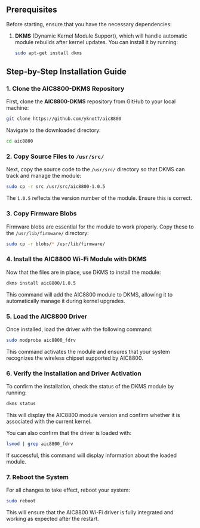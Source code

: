 ## Prerequisites

Before starting, ensure that you have the necessary dependencies:

1. **DKMS** (Dynamic Kernel Module Support), which will handle automatic module rebuilds after kernel updates. You can install it by running:

   ```bash
   sudo apt-get install dkms
   ```

## Step-by-Step Installation Guide

### 1. Clone the AIC8800-DKMS Repository

First, clone the **AIC8800-DKMS** repository from GitHub to your local machine:

```bash
git clone https://github.com/yknot7/aic8800
```

Navigate to the downloaded directory:

```bash
cd aic8800
```

### 2. Copy Source Files to `/usr/src/`

Next, copy the source code to the `/usr/src/` directory so that DKMS can track and manage the module:

```bash
sudo cp -r src /usr/src/aic8800-1.0.5
```

The `1.0.5` reflects the version number of the module. Ensure this is correct.

### 3. Copy Firmware Blobs

Firmware blobs are essential for the module to work properly. Copy these to the `/usr/lib/firmware/` directory:

```bash
sudo cp -r blobs/* /usr/lib/firmware/
```

### 4. Install the AIC8800 Wi-Fi Module with DKMS

Now that the files are in place, use DKMS to install the module:

```bash
dkms install aic8800/1.0.5
```

This command will add the AIC8800 module to DKMS, allowing it to automatically manage it during kernel upgrades.

### 5. Load the AIC8800 Driver

Once installed, load the driver with the following command:

```bash
sudo modprobe aic8800_fdrv
```

This command activates the module and ensures that your system recognizes the wireless chipset supported by AIC8800.

### 6. Verify the Installation and Driver Activation

To confirm the installation, check the status of the DKMS module by running:

```bash
dkms status
```

This will display the AIC8800 module version and confirm whether it is associated with the current kernel.

You can also confirm that the driver is loaded with:

```bash
lsmod | grep aic8800_fdrv
```

If successful, this command will display information about the loaded module.

### 7. Reboot the System

For all changes to take effect, reboot your system:

```bash
sudo reboot
```

This will ensure that the AIC8800 Wi-Fi driver is fully integrated and working as expected after the restart.
